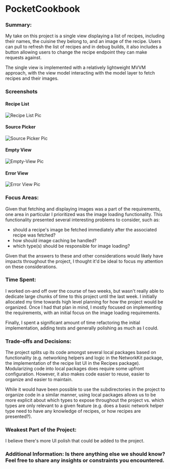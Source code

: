 #  PocketCookbook

### Summary:
My take on this project is a single view displaying a list of recipes, including their names, the cuisine they belong
to, and an image of the recipe. Users can pull to refresh the list of recipes and in debug builds, it also includes a 
button allowing users to change the recipe endpoint they can make requests against.

The single view is implemented with a relatively lightweight MVVM approach, with the view model interacting with the
model layer to fetch recipes and their images.

### Screenshots
#### Recipe List
![Recipe List Pic](/Screenshots/recipe-list.png?raw=true "Recipe List")

#### Source Picker
![Source Picker Pic](/Screenshots/source-picker.png?raw=true "Source Picker")

#### Empty View
![Empty-View Pic](/Screenshots/empty-view.png?raw=true "Empty View")

#### Error View
![Error View Pic](/Screenshots/error-view.png?raw=true "Error View")

### Focus Areas:

Given that fetching and displaying images was a part of the requirements, one area in particular I prioritized was
the image loading functionality. This functionality presented several interesting problems to consider, such as:
- should a recipe's image be fetched immediately after the associated recipe was fetched?
- how should image caching be handled?
- which type(s) should be responsible for image loading?

Given that the answers to these and other considerations would likely have impacts throughout the project, I thought
it'd be ideal to focus my attention on these considerations.

### Time Spent:

I worked on-and off over the course of two weeks, but wasn't really able to dedicate large chunks of time to this project 
until the last week. I initially allocated my time towards high level planning for how the project would be organized. 
Once I had that plan in mind, I mostly focused on implementing the requirements, with an initial focus on the image loading 
requirements.

Finally, I spent a significant amount of time refactoring the initial implementation, adding tests and generally polishing
as much as I could.

### Trade-offs and Decisions:

The project splits up its code amongst several local packages based on functionality (e.g. networking helpers and logic
in the NetworkKit package, the implementation of the recipe list UI in the Recipes package). Modularizing code into
local packages does require some upfront configuration. However, it also makes code easier to reuse, easier to
organize and easier to maintain.

While it would have been possible to use the subdirectories in the project to organize code in a similar manner,
using local packages allows us to be more explicit about which types to expose throughout the project vs. which types
are only relevant to a given feature (e.g. does a basic network helper type need to have any knowledge of recipes, or
how recipes are presented?).

### Weakest Part of the Project:

I believe there's more UI polish that could be added to the project.

### Additional Information: Is there anything else we should know? Feel free to share any insights or constraints you encountered.
